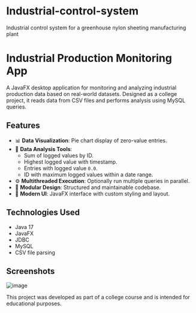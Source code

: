 # Industrial-control-system
Industrial control system for a greenhouse nylon sheeting manufacturing plant



# Industrial Production Monitoring App

A JavaFX desktop application for monitoring and analyzing industrial production data based on real-world datasets. Designed as a college project, it reads data from CSV files and performs analysis using MySQL queries.

## Features

- 📊 **Data Visualization**: Pie chart display of zero-value entries.
- 🔎 **Data Analysis Tools**:
  - Sum of logged values by ID.
  - Highest logged value with timestamp.
  - Entries with logged value `0.0`.
  - ID with maximum logged values within a date range.
- ⚙️ **Multithreaded Execution**: Optionally run multiple queries in parallel.
- 🧩 **Modular Design**: Structured and maintainable codebase.
- 🎨 **Modern UI**: JavaFX interface with custom styling and layout.

## Technologies Used

- Java 17
- JavaFX
- JDBC
- MySQL
- CSV file parsing


## Screenshots

![image](https://github.com/user-attachments/assets/10dafed9-098c-4bdc-a8ea-f885235e35dc)




This project was developed as part of a college course and is intended for educational purposes.

